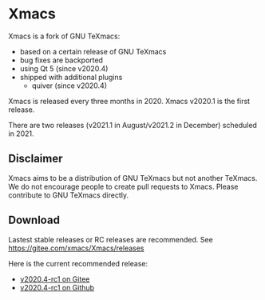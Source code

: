 # Xmacs
Xmacs is a fork of GNU TeXmacs:
+ based on a certain release of GNU TeXmacs
+ bug fixes are backported
+ using Qt 5 (since v2020.4)
+ shipped with additional plugins
  - quiver (since v2020.4)

Xmacs is released every three months in 2020. Xmacs v2020.1 is the first release.

There are two releases (v2021.1 in August/v2021.2 in December) scheduled in 2021.

## Disclaimer
Xmacs aims to be a distribution of GNU TeXmacs but not another TeXmacs. We do not encourage people to create pull requests to Xmacs. Please contribute to GNU TeXmacs directly.

## Download
Lastest stable releases or RC releases are recommended. See https://gitee.com/xmacs/Xmacs/releases

Here is the current recommended release:
+ [v2020.4-rc1 on Gitee](https://gitee.com/xmacs/Xmacs/releases/v2020.4-rc1)
+ [v2020.4-rc1 on Github](https://github.com/XmacsLabs/Xmacs/releases/tag/v2020.4-rc1)

